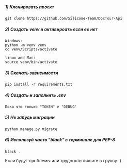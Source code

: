 ##### 1) Клонировать проект

    git clone https://github.com/Silicone-Team/DocTour-Api

##### 2) Создать venv и активироать если ее нет
            
    Windows:
    python -m venv venv
    cd venv/Scripts/activate

    linux and Mac:
    source venv/bin/activate
    

##### 3) Скачать зависимости

    pip install -r requirements.txt

##### 4) Создать и заполнить .env

    Пока что только "TOKEN" и "DEBUG" 

##### 5) Не забудь миграции

    python manage.py migrate

##### 6) Используй часто "black" в терминале для PEP-8

    black .

Если будут проблемы или трудности пишите в группу :)
